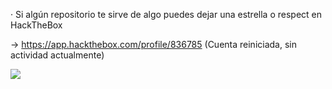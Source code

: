 · Si algún repositorio te sirve de algo puedes dejar una estrella o respect en HackTheBox

-> https://app.hackthebox.com/profile/836785 (Cuenta reiniciada, sin actividad actualmente)

<img src="https://raw.githubusercontent.com/GatoGamer1155/imagenes-repositorios/main/1155.png">
